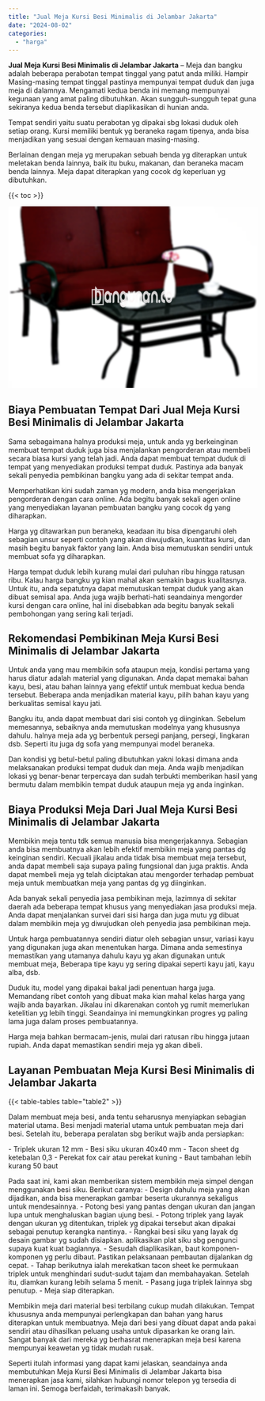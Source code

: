 ```yaml
---
title: "Jual Meja Kursi Besi Minimalis di Jelambar Jakarta"
date: "2024-08-02"
categories: 
  - "harga"
---
```


**Jual Meja Kursi Besi Minimalis di Jelambar Jakarta** – Meja dan bangku adalah beberapa perabotan tempat tinggal yang patut anda miliki. Hampir Masing-masing tempat tinggal pastinya mempunyai tempat duduk dan juga meja di dalamnya. Mengamati kedua benda ini memang mempunyai kegunaan yang amat paling dibutuhkan. Akan sungguh-sungguh tepat guna sekiranya kedua benda tersebut diaplikasikan di hunian anda.

Tempat sendiri yaitu suatu perabotan yg dipakai sbg lokasi duduk oleh setiap orang. Kursi memiliki bentuk yg beraneka ragam tipenya, anda bisa menjadikan yang sesuai dengan kemauan masing-masing.

Berlainan dengan meja yg merupakan sebuah benda yg diterapkan untuk meletakan benda lainnya, baik itu buku, makanan, dan beraneka macam benda lainnya. Meja dapat diterapkan yang cocok dg keperluan yg dibutuhkan.

{{< toc >}}

![Jual Meja Kursi Besi Minimalis di Jelambar Jakarta](/images/jual-meja-besi-murah31.png)

## Biaya Pembuatan Tempat Dari Jual Meja Kursi Besi Minimalis di Jelambar Jakarta

Sama sebagaimana halnya produksi meja, untuk anda yg berkeinginan membuat tempat duduk juga bisa menjalankan pengorderan atau membeli secara biasa kursi yang telah jadi. Anda dapat membuat tempat duduk di tempat yang menyediakan produksi tempat duduk. Pastinya ada banyak sekali penyedia pembikinan bangku yang ada di sekitar tempat anda.

Memperhatikan kini sudah zaman yg modern, anda bisa mengerjakan pengorderan dengan cara online. Ada begitu banyak sekali agen online yang menyediakan layanan pembuatan bangku yang cocok dg yang diharapkan.

Harga yg ditawarkan pun beraneka, keadaan itu bisa dipengaruhi oleh sebagian unsur seperti contoh yang akan diwujudkan, kuantitas kursi, dan masih begitu banyak faktor yang lain. Anda bisa memutuskan sendiri untuk membuat sofa yg diharapkan.

Harga tempat duduk lebih kurang mulai dari puluhan ribu hingga ratusan ribu. Kalau harga bangku yg kian mahal akan semakin bagus kualitasnya. Untuk itu, anda sepatutnya dapat memutuskan tempat duduk yang akan dibuat semisal apa. Anda juga wajib berhati-hati seandainya mengorder kursi dengan cara online, hal ini disebabkan ada begitu banyak sekali pembohongan yang sering kali terjadi.

## Rekomendasi Pembikinan Meja Kursi Besi Minimalis di Jelambar Jakarta

Untuk anda yang mau membikin sofa ataupun meja, kondisi pertama yang harus diatur adalah material yang digunakan. Anda dapat memakai bahan kayu, besi, atau bahan lainnya yang efektif untuk membuat kedua benda tersebut. Beberapa anda menjadikan material kayu, pilih bahan kayu yang berkualitas semisal kayu jati.

Bangku itu, anda dapat membuat dari sisi contoh yg diinginkan. Sebelum memesannya, sebaiknya anda memutuskan modelnya yang khususnya dahulu. halnya meja ada yg berbentuk persegi panjang, persegi, lingkaran dsb. Seperti itu juga dg sofa yang mempunyai model beraneka.

Dan kondisi yg betul-betul paling dibutuhkan yakni lokasi dimana anda melaksanakan produksi tempat duduk dan meja. Anda wajib menjadikan lokasi yg benar-benar terpercaya dan sudah terbukti memberikan hasil yang bermutu dalam membikin tempat duduk ataupun meja yg anda inginkan.

## Biaya Produksi Meja Dari Jual Meja Kursi Besi Minimalis di Jelambar Jakarta

Membikin meja tentu tdk semua manusia bisa mengerjakannya. Sebagian anda bisa membuatnya akan lebih efektif membikin meja yang pantas dg keinginan sendiri. Kecuali jikalau anda tidak bisa membuat meja tersebut, anda dapat membeli saja supaya paling fungsional dan juga praktis. Anda dapat membeli meja yg telah diciptakan atau mengorder terhadap pembuat meja untuk membuatkan meja yang pantas dg yg diinginkan.

Ada banyak sekali penyedia jasa pembikinan meja, lazimnya di sekitar daerah ada beberapa tempat khusus yang menyediakan jasa produksi meja. Anda dapat menjalankan survei dari sisi harga dan juga mutu yg dibuat dalam membikin meja yg diwujudkan oleh penyedia jasa pembikinan meja.

Untuk harga pembuatannya sendiri diatur oleh sebagian unsur, variasi kayu yang digunakan juga akan menentukan harga. Dimana anda semestinya memastikan yang utamanya dahulu kayu yg akan digunakan untuk membuat meja, Beberapa tipe kayu yg sering dipakai seperti kayu jati, kayu alba, dsb.

Duduk itu, model yang dipakai bakal jadi penentuan harga juga. Memandang ribet contoh yang dibuat maka kian mahal kelas harga yang wajib anda bayarkan. Jikalau ini dikarenakan contoh yg rumit memerlukan ketelitian yg lebih tinggi. Seandainya ini memungkinkan progres yg paling lama juga dalam proses pembuatannya.

Harga meja bahkan bermacam-jenis, mulai dari ratusan ribu hingga jutaan rupiah. Anda dapat memastikan sendiri meja yg akan dibeli.

## Layanan Pembuatan Meja Kursi Besi Minimalis di Jelambar Jakarta

{{< table-tables table="table2" >}}

Dalam membuat meja besi, anda tentu seharusnya menyiapkan sebagian material utama. Besi menjadi material utama untuk pembuatan meja dari besi. Setelah itu, beberapa peralatan sbg berikut wajib anda persiapkan:

\- Triplek ukuran 12 mm - Besi siku ukuran 40x40 mm - Tacon sheet dg ketebalan 0,3 - Perekat fox cair atau perekat kuning - Baut tambahan lebih kurang 50 baut

Pada saat ini, kami akan memberikan sistem membikin meja simpel dengan menggunakan besi siku. Berikut caranya: - Design dahulu meja yang akan dijadikan, anda bisa menerapkan gambar beserta ukurannya sekaligus untuk mendesainnya. - Potong besi yang pantas dengan ukuran dan jangan lupa untuk menghaluskan bagian ujung besi. - Potong triplek yang layak dengan ukuran yg ditentukan, triplek yg dipakai tersebut akan dipakai sebagai penutup kerangka nantinya. - Rangkai besi siku yang layak dg desain gambar yg sudah disiapkan. aplikasikan plat siku sbg pengunci supaya kuat kuat bagiannya. - Sesudah diaplikasikan, baut komponen-komponen yg perlu dibaut. Pastikan pelaksanaan pembautan dijalankan dg cepat. - Tahap berikutnya ialah merekatkan tacon sheet ke permukaan triplek untuk menghindari sudut-sudut tajam dan membahayakan. Setelah itu, diamkan kurang lebih selama 5 menit. - Pasang juga triplek lainnya sbg penutup. - Meja siap diterapkan.

Membikin meja dari material besi terbilang cukup mudah dilakukan. Tempat khususnya anda mempunyai perlengkapan dan bahan yang harus diterapkan untuk membuatnya. Meja dari besi yang dibuat dapat anda pakai sendiri atau dihasilkan peluang usaha untuk dipasarkan ke orang lain. Sangat banyak dari mereka yg berhasrat menerapkan meja besi karena mempunyai keawetan yg tidak mudah rusak.

Seperti itulah informasi yang dapat kami jelaskan, seandainya anda membutuhkan Meja Kursi Besi Minimalis di Jelambar Jakarta bisa menerapkan jasa kami, silahkan hubungi nomor telepon yg tersedia di laman ini. Semoga berfaidah, terimakasih banyak.
